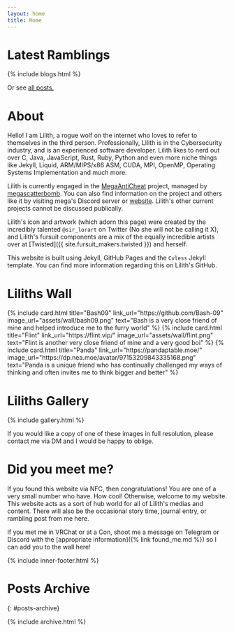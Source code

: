 ```yaml
---
layout: home
title: Home
---
```


# Latest Ramblings

{% include blogs.html %}

Or see [all posts.](#posts-archive)

# About

Hello! I am Lilith, a rogue wolf on the internet who loves to refer to themselves in the third person. Professionally, Lilith is in the Cybersecurity industry, and is an experienced software developer. Lilith likes to nerd out over C, Java, JavaScript, Rust, Ruby, Python and even more niche things like Jekyll, Liquid, ARM/MIPS/x86 ASM, CUDA, MPI, OpenMP, Operating Systems Implementation and much more.

Lilith is currently engaged in the [MegaAntiCheat](https://github.com/MegaAntiCheat) project, managed by [megascatterbomb](https://www.youtube.com/c/megascatterbomb). You can also find information on the project and others like it by visiting mega's Discord server or [website](https://megascatterbomb.com/). Lilith's other current projects cannot be discussed publically.

Lilith's icon and artwork (which adorn this page) were created by the incredibly talented `@sir_lorart` on Twitter (No she will not be calling it X), and Lilith's fursuit components are a mix of the equally incredible artists over at [Twisted]({{ site.fursuit_makers.twisted }}) and herself.

This website is built using Jekyll, GitHub Pages and the `Cvless` Jekyll template. You can find more information regarding this on Lilith's GitHub.

# Liliths Wall

<div class="grid grid--2">
    {% include card.html title="Bash09" link_url="https://github.com/Bash-09" image_url="assets/wall/bash09.png" text="Bash is a very close friend of mine and helped introduce me to the furry world" %}
    {% include card.html title="Flint" link_url="https://flint.vip/" image_url="assets/wall/flint.png" text="Flint is another very close friend of mine and a very good boi" %}
    {% include card.html title="Panda" link_url="https://pandaptable.moe/" image_url="https://dp.nea.moe/avatar/97153209843335168.png" text="Panda is a unique friend who has continually challenged my ways of thinking and often invites me to think bigger and better" %}
</div>

# Liliths Gallery

{% include gallery.html %}

If you would like a copy of one of these images in full resolution, please contact me via DM and I would be happy to oblige.

# Did you meet me?

If you found this website via NFC, then congratulations! You are one of a very small number who have. How cool! 
Otherwise, welcome to my website. This website acts as a sort of hub world for all of Lilith's medias and content. 
There will also be the occasional story time, journal entry, or rambling post from me here.

If you met me in VRChat or at a Con, shoot me a message on Telegram or Discord with the [appropriate information]({% link found_me.md %}) so I can add you to the wall here!

{% include inner-footer.html %}

# Posts Archive 
{: #posts-archive}

{% include archive.html %}
